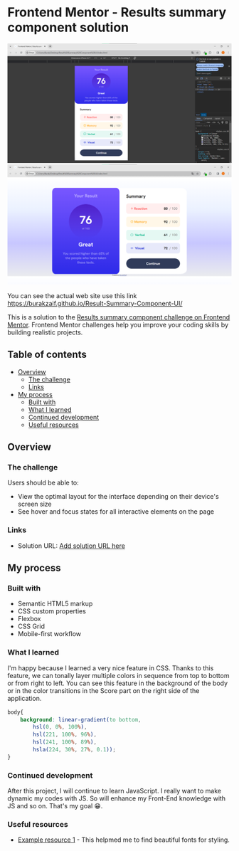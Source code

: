 # Frontend Mentor - Results summary component solution

![](Mobile.png)
![](web.png)

You can see the actual web site use this link https://burakzaif.github.io/Result-Summary-Component-UI/

This is a solution to the [Results summary component challenge on Frontend Mentor](https://www.frontendmentor.io/challenges/results-summary-component-CE_K6s0maV). Frontend Mentor challenges help you improve your coding skills by building realistic projects. 

## Table of contents

- [Overview](#overview)
  - [The challenge](#the-challenge)
  - [Links](#links)
- [My process](#my-process)
  - [Built with](#built-with)
  - [What I learned](#what-i-learned)
  - [Continued development](#continued-development)
  - [Useful resources](#useful-resources)


## Overview

### The challenge

Users should be able to:

- View the optimal layout for the interface depending on their device's screen size
- See hover and focus states for all interactive elements on the page


### Links

- Solution URL: [Add solution URL here](https://github.com/BurakZaif/Result-Summary-Component-UI)

## My process

### Built with

- Semantic HTML5 markup
- CSS custom properties
- Flexbox
- CSS Grid
- Mobile-first workflow


### What I learned

I'm happy because I learned a very nice feature in CSS. Thanks to this feature, we can tonally layer multiple colors in sequence from top to bottom or from right to left. You can see this feature in the background of the body or in the color transitions in the Score part on the right side of the application.

```css
body{
    background: linear-gradient(to bottom, 
        hsl(0, 0%, 100%), 
        hsl(221, 100%, 96%), 
        hsl(241, 100%, 89%), 
        hsla(224, 30%, 27%, 0.1));
}
```

### Continued development

After this project, I will continue to learn JavaScript. I really want to make dynamic my codes with JS. So will enhance my Front-End knowledge with JS and so on. That's my goal 😁. 


### Useful resources

- [Example resource 1]([https://www.example.com](https://fonts.google.com/)) - This helpmed me to find beautiful fonts for styling.




